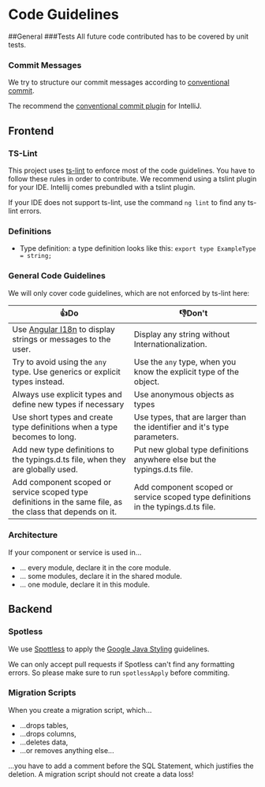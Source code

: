 # Code Guidelines
##General
###Tests
All future code contributed has to be covered by unit tests.

### Commit Messages
We try to structure our commit messages according to [conventional commit](https://www.conventionalcommits.org/en/v1.0.0/).

The recommend the [conventional commit plugin](https://plugins.jetbrains.com/plugin/13389-conventional-commit) for IntelliJ.

## Frontend
### TS-Lint
This project uses [ts-lint](https://palantir.github.io/tslint/) to enforce most of the code guidelines. You have to follow these rules in order to contribute.
We recommend using a tslint plugin for your IDE. Intellij comes prebundled with a tslint plugin.

If your IDE does not support ts-lint, use the command ``ng lint`` to find any ts-lint errors.

### Definitions

- Type definition: a type definition looks like this: ``export type ExampleType = string;``

### General Code Guidelines
We will only cover code guidelines, which are not enforced by ts-lint here:

| 👍Do | 👎Don't |
|----|-------|
|Use [Angular I18n](https://angular.io/guide/i18n) to display strings or messages to the user.               | Display any string without Internationalization.|
| Try to avoid using the ``any`` type. Use generics or explicit types instead.                               | Use the ``any`` type, when you know the explicit type of the object. |
| Always use explicit types and define new types if necessary                                                | Use anonymous objects as types |
| Use short types and create type definitions when a type becomes to long.                                   | Use types, that are larger than the identifier and it's type parameters. |
| Add new type definitions to the typings.d.ts file, when they are globally used.                            | Put new global type definitions anywhere else but the typings.d.ts file. |
| Add component scoped or service scoped type definitions in the same file, as the class that depends on it. | Add component scoped or service scoped type definitions in the typings.d.ts file. |

### Architecture
If your component or service is used in...
- ... every module, declare it in the core module.
- ... some modules, declare it in the shared module.
- ... one module, declare it in this module.

## Backend
### Spotless
We use [Spottless](https://github.com/diffplug/spotless/blob/master/plugin-gradle/README.md) to apply the [Google Java Styling](https://google.github.io/styleguide/javaguide.html) guidelines.

We can only accept pull requests if Spotless can't find any formatting errors. So please make sure to run ```spotlessApply``` before commiting.

### Migration Scripts
When you create a migration script, which...
- ...drops tables,
- ...drops columns,
- ...deletes data,
- ...or removes anything else...

...you have to add a comment before the SQL Statement, which justifies the deletion.
A migration script should not create a data loss!
